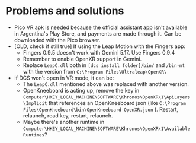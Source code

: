 # Problems and solutions

- Pico VR apk is needed because the official assistant app isn't available in Argentina's Play Store, and payments are made through it. Can be downloaded with the Pico browser.
- [OLD, check if still true] If using the Leap Motion with the Fingers app:
    - Fingers 0.9.5 doesn't work with Gemini 5.17. Use Fingers 0.9.4
    - Remember to enable OpenXR support in Gemini.
    - Replace `LeapC.dll` both in `[dcs install folder]/bin/` and `/bin-mt` with the version from `C:\Program Files\Ultraleap\OpenXR\`
- If DCS won't open in VR mode, it can be:
    - The `LeapC.dll` mentioned above was replaced with another version.
    - OpenKneeboard is acting up, remove the key in `Computer\HKEY_LOCAL_MACHINE\SOFTWARE\Khronos\OpenXR\1\ApiLayers\Implicit` that references an OpenKneeboard json (like `C:\Program Files\OpenKneeboard\bin\OpenKneeboard-OpenXR.json` ). Restart, relaunch, read key, restart, relaunch.
    - Maybe there's another runtime in `Computer\HKEY_LOCAL_MACHINE\SOFTWARE\Khronos\OpenXR\1\AvailableRuntimes`?
